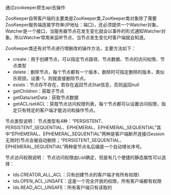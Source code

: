 通过zookeeper原生api去操作

ZooKeeper自带客户端的主要类是ZooKeeper类,ZooKeeper类对象除了需要ZooKeeper服务端连接字符串(IP地址：端口)，还必须提供一个Watcher对象。Watcher是一个接口，当服务器节点花发生变化就会以事件的形式通知Watcher对象。所以Watcher常用来监听节点，当节点发生变化时客户端就会知道。


ZooKeeper类还有对节点进行增删改的操作方法，主要方法如下：

- create：用于创建节点，可以指定节点路径、节点数据、节点的访问权限、节点类型
- delete：删除节点，每个节点都有一个版本，删除时可指定删除的版本，类似乐观锁。设置-1，则就直接删除节点。
- exists：节点存不存在，若存在返回节点Stat信息，否则返回null
- getChildren：获取子节点
- getData/setData：获取节点数据
- getACL/setACL：获取节点访问权限列表，每个节点都可以设置访问权限，指定只有特定的客户端才能访问和操作节点。




节点类型说明： 
节点类型有4种：“PERSISTENT、PERSISTENT_SEQUENTIAL、EPHEMERAL、EPHEMERAL_SEQUENTIAL”其中“EPHEMERAL、EPHEMERAL_SEQUENTIAL”两种是客户端断开连接(Session无效时)节点会被自动删除；“PERSISTENT_SEQUENTIAL、EPHEMERAL_SEQUENTIAL”两种是节点名后缀是一个自动增长序号。

节点访问权限说明： 
节点访问权限由List确定，但是有几个便捷的静态属性可以选择： 
- Ids.CREATOR_ALL_ACL：只有创建节点的客户端才有所有权限\ 
- Ids.OPEN_ACL_UNSAFE：这是一个完全开放的权限，所有客户端都有权限 
- Ids.READ_ACL_UNSAFE：所有客户端只有读取的
